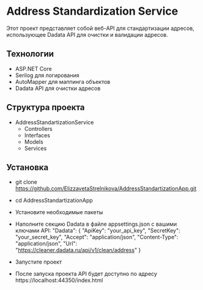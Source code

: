 # Address Standardization Service

Этот проект представляет собой веб-API для стандартизации адресов, использующее Dadata API для очистки и валидации адресов.

## Технологии

- ASP.NET Core
- Serilog для логирования
- AutoMapper для маппинга объектов
- Dadata API для очистки адресов

## Структура проекта
- AddressStandartizationService
  - Controllers
  - Interfaces
  - Models
  - Services

## Установка

- git clone https://github.com/ElizzavetaStrelnikova/AddressStandartizationApp.git
- cd AddressStandartizationApp
- Установите необходимые пакеты

- Наполните секцию Dadata в файле appsettings.json с вашими ключами API:
    "Dadata": {
        "ApiKey": "your_api_key",
        "SecretKey": "your_secret_key",
        "Accept": "application/json",
        "Content-Type": "application/json",
        "Url": "https://cleaner.dadata.ru/api/v1/clean/address"
    }

- Запустите проект
- После запуска проекта API будет доступно по адресу https://localhost:44350/index.html
